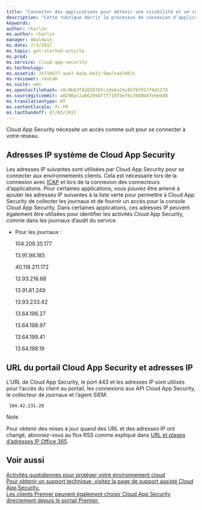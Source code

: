 ```yaml
---
title: "Connecter des applications pour obtenir une visibilité et un contrôle complets avec Cloud App Security | Microsoft Docs"
description: "Cette rubrique décrit le processus de connexion d’applications à des applications dans le cloud de votre organisation avec des connecteurs d’API."
keywords: 
author: rkarlin
ms.author: rkarlin
manager: mbaldwin
ms.date: 7/3/2017
ms.topic: get-started-article
ms.prod: 
ms.service: cloud-app-security
ms.technology: 
ms.assetid: 7e718d77-aae7-4a3a-8421-5ba7cee7d67c
ms.reviewer: reutam
ms.suite: ems
ms.openlocfilehash: c8c9b63f4265876fc1de6a24c6576f917f9d2278
ms.sourcegitcommit: a0290ac2a662994f7771975ef6c20d0b47e9edd8
ms.translationtype: HT
ms.contentlocale: fr-FR
ms.lasthandoff: 07/03/2017
---
```

Cloud App Security nécessite un accès comme suit pour se connecter à votre réseau. 

## <a name="cloud-app-security-system-ip-addresses"></a>Adresses IP système de Cloud App Security

Les adresses IP suivantes sont utilisées par Cloud App Security pour se connecter aux environnements clients. Cela est nécessaire lors de la connexion avec [ICAP](icap-stunnel.md) et lors de la connexion des connecteurs d’applications. Pour certaines applications, vous pouvez être amené à ajouter les adresses IP suivantes à la liste verte pour permettre à Cloud App Security de collecter les journaux et de fournir un accès pour la console Cloud App Security. Dans certaines applications, ces adresses IP peuvent également être utilisées pour identifier les activités Cloud App Security, comme dans les journaux d’audit du service. 
  
-   Pour les journaux :  
  
    104.209.35.177  
  
    13.91.98.185
 
    40.118.211.172

    13.93.216.68

    13.91.61.249

    13.93.233.42

    13.64.196.27

    13.64.198.97

    13.64.199.41

    13.64.198.19
  
  
## <a name="cas-portal-url-and-ip-addresses"></a>URL du portail Cloud App Security et adresses IP

L’URL de Cloud App Security, le port 443 et les adresses IP sont utilisés pour l’accès du client au portail, les connexions aux API Cloud App Security, le collecteur de journaux et l’agent SIEM. 
  
     104.42.231.28  

 
  
> [!NOTE]  
>  Pour obtenir des mises à jour quand des URL et des adresses IP ont changé, abonnez-vous au flux RSS comme expliqué dans [URL et plages d’adresses IP Office 365](https://support.office.com/article/Office-365-URLs-and-IP-address-ranges-8548a211-3fe7-47cb-abb1-355ea5aa88a2).  
  

  
## <a name="see-also"></a>Voir aussi  
[Activités quotidiennes pour protéger votre environnement cloud](daily-activities-to-protect-your-cloud-environment.md)   
[Pour obtenir un support technique, visitez la page de support assisté Cloud App Security.](http://support.microsoft.com/oas/default.aspx?prid=16031)   
[Les clients Premier peuvent également choisir Cloud App Security directement depuis le portail Premier.](https://premier.microsoft.com/)  
  

   